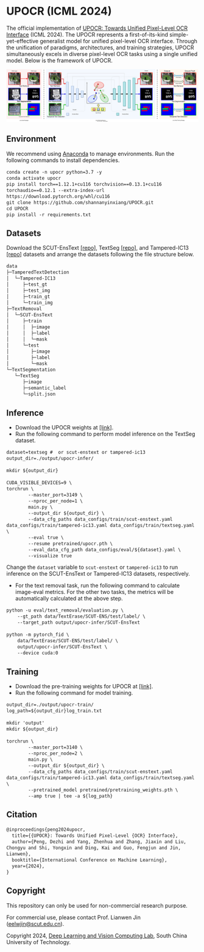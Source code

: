 # UPOCR (ICML 2024)

The official implementation of [UPOCR: Towards Unified Pixel-Level OCR Interface](https://arxiv.org/abs/2312.02694) (ICML 2024).
The UPOCR represents a first-of-its-kind simple-yet-effective generalist model for unified pixel-level OCR interface.
Through the unification of paradigms, architectures, and training strategies, UPOCR simultaneously excels in diverse pixel-level OCR tasks using a single unified model.
Below is the framework of UPOCR.

![UPOCR](figures/method.svg)

## Environment

We recommend using [Anaconda](https://www.anaconda.com/) to manage environments. Run the following commands to install dependencies.
```
conda create -n upocr python=3.7 -y
conda activate upocr
pip install torch==1.12.1+cu116 torchvision==0.13.1+cu116 torchaudio==0.12.1 --extra-index-url https://download.pytorch.org/whl/cu116
git clone https://github.com/shannanyinxiang/UPOCR.git
cd UPOCR
pip install -r requirements.txt
```

## Datasets

Download the SCUT-EnsText [[repo]](https://github.com/HCIILAB/SCUT-EnsText), TextSeg [[repo]](https://github.com/SHI-Labs/Rethinking-Text-Segmentation), and Tampered-IC13 [[repo]](https://github.com/wangyuxin87/Tampered-IC13) datasets and arrange the datasets following the file structure below.
```
data
├─TamperedTextDetection
│  └─Tampered-IC13
│     ├─test_gt
│     ├─test_img
│     ├─train_gt  
│     └─train_img
├─TextRemoval
│  └─SCUT-EnsText
│     ├─train
│     │  ├─image
│     │  ├─label
│     │  └─mask
│     └─test
│        ├─image
│        ├─label
│        └─mask
└─TextSegmentation
   └─TextSeg
      ├─image
      ├─semantic_label
      └─split.json
```

## Inference

- Download the UPOCR weights at [[link]](https://pan.baidu.com/s/1DrCOOVGykLiIC_xxRqkPOg?pwd=mdim).
- Run the following command to perform model inference on the TextSeg dataset.
```
dataset=textseg #  or scut-enstext or tampered-ic13 
output_dir=./output/upocr-infer/

mkdir ${output_dir}

CUDA_VISIBLE_DEVICES=9 \
torchrun \
        --master_port=3149 \
        --nproc_per_node=1 \
        main.py \
        --output_dir ${output_dir} \
        --data_cfg_paths data_configs/train/scut-enstext.yaml data_configs/train/tampered-ic13.yaml data_configs/train/textseg.yaml \
        --eval true \
        --resume pretrained/upocr.pth \
        --eval_data_cfg_path data_configs/eval/${dataset}.yaml \
        --visualize true
```
Change the `dataset` variable to `scut-enstext` or `tampered-ic13` to run inference on the SCUT-EnsText or Tampered-IC13 datasets, respectively.

- For the text removal task, run the following command to calculate image-eval metrics. 
For the other two tasks, the metrics will be automatically calculated at the above step.
```
python -u eval/text_removal/evaluation.py \
    --gt_path data/TextErase/SCUT-ENS/test/label/ \
    --target_path output/upocr-infer/SCUT-EnsText

python -m pytorch_fid \
    data/TextErase/SCUT-ENS/test/label/ \
    output/upocr-infer/SCUT-EnsText \
    --device cuda:0
```

## Training

- Download the pre-training weights for UPOCR at [[link]](https://pan.baidu.com/s/1jLp0YwRcSJqqhNPJHnCBUQ?pwd=3bqa).
- Run the following command for model training.
```
output_dir=./output/upocr-train/
log_path=${output_dir}log_train.txt

mkdir 'output'
mkdir ${output_dir}

torchrun \
        --master_port=3140 \
        --nproc_per_node=2 \
        main.py \
        --output_dir ${output_dir} \
        --data_cfg_paths data_configs/train/scut-enstext.yaml data_configs/train/tampered-ic13.yaml data_configs/train/textseg.yaml \
        --pretrained_model pretrained/pretraining_weights.pth \
        --amp true | tee -a ${log_path}
```

## Citation
```
@inproceedings{peng2024upocr,
  title={{UPOCR}: Towards Unified Pixel-Level {OCR} Interface},
  author={Peng, Dezhi and Yang, Zhenhua and Zhang, Jiaxin and Liu, Chongyu and Shi, Yongxin and Ding, Kai and Guo, Fengjun and Jin, Lianwen},
  booktitle={International Conference on Machine Learning},
  year={2024},
}
```

## Copyright
This repository can only be used for non-commercial research purpose.

For commercial use, please contact Prof. Lianwen Jin (eelwjin@scut.edu.cn).

Copyright 2024, [Deep Learning and Vision Computing Lab](http://www.dlvc-lab.net), South China University of Technology. 